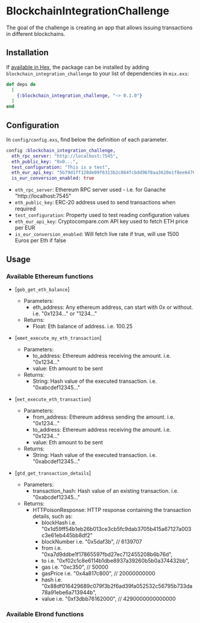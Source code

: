 # BlockchainIntegrationChallenge

The goal of the challenge is creating an app that allows issuing transactions in different blockchains.

## Installation

If [available in Hex](https://hex.pm/docs/publish), the package can be installed
by adding `blockchain_integration_challenge` to your list of dependencies in `mix.exs`:

```elixir
def deps do
  [
    {:blockchain_integration_challenge, "~> 0.1.0"}
  ]
end
```

## Configuration

In `config/config.exs`, find below the definition of each parameter.

```elixir
config :blockchain_integration_challenge,
  eth_rpc_server: "http://localhost:7545",
  eth_public_key: "0x0...",
  test_configuration: "This is a test",
  eth_eur_api_key: "5b79d1ff128de09f6313b2c864fcbdd96f8aa3620e1f8ee6476b4009152726f1",
  is_eur_conversion_enabled: true
```
* `eth_rpc_server`: Ethereum RPC server used - i.e. for Ganache "http://localhost:7545"
* `eth_public_key`: ERC-20 address used to send transactions when required 
* `test_configuration`: Property used to test reading configuration values
* `eth_eur_api_key`: Cryptocompare.com API key used to fetch ETH price per EUR
* `is_eur_conversion_enabled`: Will fetch live rate if true, will use 1500 Euros per Eth if false

## Usage

### Available Ethereum functions

* [`geb_get_eth_balance`]
  * Parameters:
    * eth_address: Any ethereum address, can start with 0x or without. i.e. "0x1234..." or "1234..."
  * Returns:
    * Float: Eth balance of address. i.e. 100.25

* [`emet_execute_my_eth_transaction`]
  * Parameters:
    * to_address: Ethereum address receiving the amount. i.e. "0x1234..."
    * value: Eth amount to be sent
  * Returns:
    * String: Hash value of the executed transaction. i.e. "0xabcdef12345..."

* [`eet_execute_eth_transaction`]
  * Parameters:
    * from_address: Ethereum address sending the amount. i.e. "0x1234..."
    * to_address: Ethereum address receiving the amount. i.e. "0x1234..."
    * value: Eth amount to be sent
  * Returns:
    * String: Hash value of the executed transaction. i.e. "0xabcdef12345..."

* [`gtd_get_transaction_details`]
  * Parameters:
    * transaction_hash: Hash value of an existing transaction. i.e. "0xabcdef12345..."
  * Returns:
    * HTTPoisonResponse: HTTP response containing the transaction details, such as:
      * blockHash     i.e. "0x1d59ff54b1eb26b013ce3cb5fc9dab3705b415a67127a003c3e61eb445bb8df2"
      * blockNumber   i.e. "0x5daf3b", // 6139707
      * from          i.e. "0xa7d9ddbe1f17865597fbd27ec712455208b6b76d",
      * to            i.e. "0xf02c1c8e6114b1dbe8937a39260b5b0a374432bb",
      * gas           i.e. "0xc350", // 50000
      * gasPrice      i.e. "0x4a817c800", // 20000000000
      * hash          i.e. "0x88df016429689c079f3b2f6ad39fa052532c56795b733da78a91ebe6a713944b",
      * value         i.e. "0xf3dbb76162000", // 4290000000000000

### Available Elrond functions
